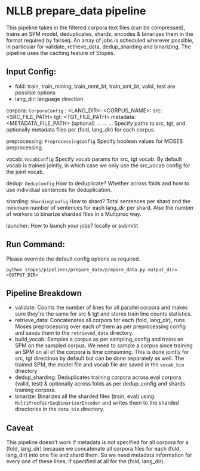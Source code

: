 # NLLB prepare_data pipeline

This pipeline takes in the filtered corpora text files (can be compressed), trains an SPM model, deduplicates, shards, encodes & binarizes them in the format required by fairseq. An array of jobs is scheduled wherever possible, in particular for validate, retrieve_data, dedup_sharding and binarizing. The pipeline uses the caching feature of Stopes.

## Input Config:

- fold: train, train_mining, train_mmt_bt, train_smt_bt, valid, test are possible options
- lang_dir: language direction

corpora: `CorporaConfig`
<FOLD>:
<LANG_DIR>:
<CORPUS_NAME>:
src: <SRC_FILE_PATH>
tgt: <TGT_FILE_PATH>
metadata: <METADATA_FILE_PATH> (optional)
...
...
...
Specify paths to src, tgt, and optionally metadata files per (fold, lang_dir) for each corpus.

preprocessing: `PreprocessingConfig`
Specify boolean values for MOSES preprocessing.

vocab: `VocabConfig`
Specify vocab params for src, tgt vocab. By default vocab is trained jointly, in which case we only use the src_vocab config for the joint vocab.

dedup: `DedupConfig`
How to deduplicate? Whether across folds and how to use individual sentences for deduplication.

sharding: `ShardingConfig`
How to shard? Total sentences per shard and the minimum number of sentences for each lang_dir per shard. Also the number of workers to binarize sharded files in a Multiproc way.

launcher:
How to launch your jobs? locally or submitit

## Run Command:

Please override the default config options as required.

```
python stopes/pipelines/prepare_data/prepare_data.py output_dir=<OUTPUT_DIR>
```

## Pipeline Breakdown

- validate: Counts the number of lines for all parallel corpora and makes sure they're the same for src & tgt and stores train line counts statistics.
- retrieve_data: Concatenates all corpora for each (fold, lang_dir), runs Moses preprocessing over each of them as per preprocessing config and saves them to the `retrieved_data` directory.
- build_vocab: Samples a corpus as per sampling_config and trains an SPM on the sampled corpus. We need to sample a corpus since training an SPM on all of the corpora is time consuming. This is done jointly for src, tgt directinos by default but can be done separately as well. The trained SPM, the model file and vocab file are saved in the `vocab_bin` directory
- dedup_sharding: Deduplicates training corpora across eval corpora (valid, test) & optionally across folds as per dedup_config and shards training corpora.
- binarize: Binarizes all the sharded files (train, eval) using `MultiProcFairSeqBinarizerEncoder` and writes them to the sharded directories in the `data_bin` directory.

## Caveat

This pipeline doesn't work if metadata is not specified for all corpora for a (fold, lang_dir) because we concatenate all corpora files for each (fold, lang_dir) into one file and shard them. So we need metadata information for every one of these lines, if specified at all for the (fold, lang_dir).
